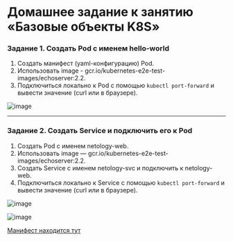 # Домашнее задание к занятию «Базовые объекты K8S»

### Задание 1. Создать Pod с именем hello-world

1. Создать манифест (yaml-конфигурацию) Pod.
2. Использовать image - gcr.io/kubernetes-e2e-test-images/echoserver:2.2.
3. Подключиться локально к Pod с помощью `kubectl port-forward` и вывести значение (curl или в браузере).

![image](https://github.com/malkops/nah/assets/44001733/67754d03-ea76-4b33-b96b-b74d92b66be0)

------

### Задание 2. Создать Service и подключить его к Pod

1. Создать Pod с именем netology-web.
2. Использовать image — gcr.io/kubernetes-e2e-test-images/echoserver:2.2.
3. Создать Service с именем netology-svc и подключить к netology-web.
4. Подключиться локально к Service с помощью `kubectl port-forward` и вывести значение (curl или в браузере).

![image](https://github.com/malkops/nah/assets/44001733/9b432446-b527-4e70-a23e-4fbcdbf9ec52)

![image](https://github.com/malkops/nah/assets/44001733/dfb13127-73d6-42c5-96a8-72efeaaa8403)

[Манифест находится тут](tmp/microk8s-pods/netology-web.yml)
